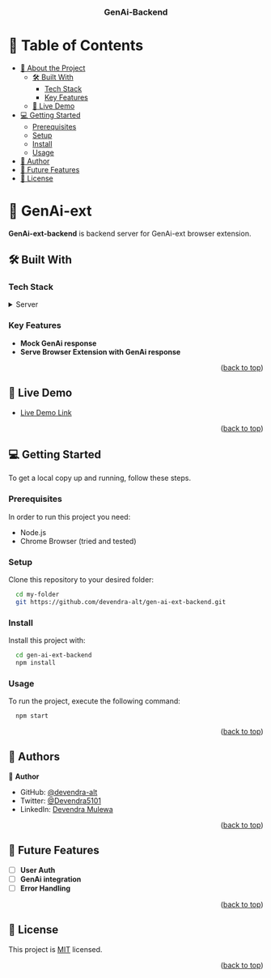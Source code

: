<div align="center">

  <h3><b>GenAi-Backend</b></h3>

</div>

<!-- TABLE OF CONTENTS -->

# 📗 Table of Contents

- [📖 About the Project](#about-project)
  - [🛠 Built With](#built-with)
    - [Tech Stack](#tech-stack)
    - [Key Features](#key-features)
  - [🚀 Live Demo](#live-demo)
- [💻 Getting Started](#getting-started)
  - [Prerequisites](#prerequisites)
  - [Setup](#setup)
  - [Install](#install)
  - [Usage](#usage)
- [👥 Author](#authors)
- [🔭 Future Features](#future-features)
- [📝 License](#license)

<!-- PROJECT DESCRIPTION -->

# 📖 GenAi-ext <a name="about-project"></a>

**GenAi-ext-backend** is backend server for GenAi-ext browser extension.

## 🛠 Built With <a name="built-with"></a>

### Tech Stack <a name="tech-stack"></a>

<details>
  <summary>Server</summary>
  <ul>
    <li><a href="https://nodejs.org/">Node.js</a></li>
    <li><a href="https://expressjs.com/">Express.js</a></li>
  </ul>
</details>

<!-- Features -->

### Key Features <a name="key-features"></a>

- **Mock GenAi response**
- **Serve Browser Extension with GenAi response**

<p align="right">(<a href="#readme-top">back to top</a>)</p>

<!-- LIVE DEMO -->

## 🚀 Live Demo <a name="live-demo"></a>

- [Live Demo Link](https://gen-ai-ext-backend.onrender.com/)

<p align="right">(<a href="#readme-top">back to top</a>)</p>

<!-- GETTING STARTED -->

## 💻 Getting Started <a name="getting-started"></a>

To get a local copy up and running, follow these steps.

### Prerequisites

In order to run this project you need:

- Node.js
- Chrome Browser (tried and tested)

### Setup

Clone this repository to your desired folder:

```sh
  cd my-folder
  git https://github.com/devendra-alt/gen-ai-ext-backend.git
```

### Install

Install this project with:

```sh
  cd gen-ai-ext-backend
  npm install
```

### Usage

To run the project, execute the following command:

```sh
  npm start
```

<p align="right">(<a href="#readme-top">back to top</a>)</p>

<!-- AUTHORS -->

## 👥 Authors <a name="authors"></a>

👤 **Author**

- GitHub: [@devendra-alt](https://github.com/devendra-alt)
- Twitter: [@Devendra5101](https://twitter.com/Devendra5101)
- LinkedIn: [Devendra Mulewa](https://linkedin.com/in/devendramulewa)

<p align="right">(<a href="#readme-top">back to top</a>)</p>

<!-- FUTURE FEATURES -->

## 🔭 Future Features <a name="future-features"></a>

- [ ] **User Auth**
- [ ] **GenAi integration**
- [ ] **Error Handling**

<p align="right">(<a href="#readme-top">back to top</a>)</p>

<!-- LICENSE -->

## 📝 License <a name="license"></a>

This project is [MIT](/MIT.md) licensed.

<p align="right">(<a href="#readme-top">back to top</a>)</p>
